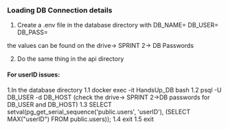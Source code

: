 ### Loading DB Connection details

1. Create a .env file in the database directory with 
    DB_NAME=
    DB_USER=
    DB_PASS=

the values can be found on the drive-> SPRINT 2-> DB Passwords

2. Do the same thing in the api directory


#### For userID issues:
1.In the database directory
  1.1 docker exec -it HandsUp_DB bash
  1.2 psql -U DB_USER -d DB_HOST (check the drive-> SPRINT 2->DB passwords for DB_USER and DB_HOST)
  1.3 SELECT setval(pg_get_serial_sequence('public.users', 'userID'), (SELECT MAX("userID") FROM public.users));
  1.4 exit
  1.5 exit